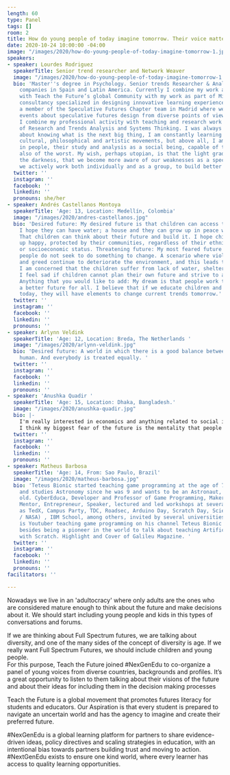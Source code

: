 ```yaml
---
length: 60
type: Panel
tags: []
room: 2
title: How do young people of today imagine tomorrow. Their voice matters.
date: 2020-10-24 10:00:00 -04:00
image: "/images/2020/how-do-young-people-of-today-imagine-tomorrow-1.jpg"
speakers:
- speaker: Lourdes Rodriguez
  speakerTitle: Senior trend researcher and Network Weaver
  image: "/images/2020/how-do-young-people-of-today-imagine-tomorrow-1.jpg"
  bio: 'Master''s degree in Psychology. Senior trends Researcher & Analyst for leading
    companies in Spain and Latin America. Currently I combine my work as Network Weaver
    with Teach the Future’s global Community with my work as part of Mindset, a boutique
    consultancy specialized in designing innovative learning experiences. I am also
    a member of the Speculative Futures Chapter team in Madrid where we organized
    events about speculative futures design from diverse points of views. Since 2012,
    I combine my professional activity with teaching and research work as professor
    of Research and Trends Analysis and Systems Thinking. I was always passionate
    about knowing what is the next big thing, I am constantly learning about new social,
    cultural, philosophical and artistic movements, but above all, I am interested
    in people, their study and analysis as a social being, capable of the best, but
    also of the worst. My wish, perhaps utopian, is that the light gradually overcome
    the darkness, that we become more aware of our weaknesses as a species, and that
    we actively work both individually and as a group, to build better futures together. '
  twitter: ''
  instagram: ''
  facebook: ''
  linkedin: ''
  pronouns: she/her
- speaker: Andrés Castellanos Montoya
  speakerTitle: 'Age: 13, Location: Medellín, Colombia'
  image: "/images/2020/andres-castellanos.jpg"
  bio: 'Desired future: My desired future is that children can access to education.
    I hope they can have water; a house and they can grow up in peace with their families.
    That children can think about their future and build it. I hope children can grow
    up happy, protected by their communities, regardless of their ethnicity, religion
    or socioeconomic status. Threatening future: My most feared future is one where
    people do not seek to do something to change. A scenario where violence, selfishness
    and greed continue to deteriorate the environment, and this leads to diseases.
    I am concerned that the children suffer from lack of water, shelter and food.
    I feel sad if children cannot plan their own future and strive to achieve it.
    Anything that you would like to add: My dream is that people work together for
    a better future for all. I believe that if we educate children and young people
    today, they will have elements to change current trends tomorrow.'
  twitter: ''
  instagram: ''
  facebook: ''
  linkedin: ''
  pronouns: ''
- speaker: Arlynn Veldink
  speakerTitle: 'Age: 12, Location: Breda, The Netherlands '
  image: "/images/2020/arlynn-veldink.jpg"
  bio: 'Desired future: A world in which there is a good balance between nature and
    human. And everybody is treated equally. '
  twitter: ''
  instagram: ''
  facebook: ''
  linkedin: ''
  pronouns: ''
- speaker: 'Anushka Quadir '
  speakerTitle: 'Age: 15, Location: Dhaka, Bangladesh.'
  image: "/images/2020/anushka-quadir.jpg"
  bio: |-
    I'm really interested in economics and anything related to social injustice or political science!
    I think my biggest fear of the future is the mentality that people carry.
  twitter: ''
  instagram: ''
  facebook: ''
  linkedin: ''
  pronouns: ''
- speaker: Matheus Barbosa
  speakerTitle: 'Age: 14, From: Sao Paulo, Brazil'
  image: "/images/2020/matheus-barbosa.jpg"
  bio: 'Teteus Bionic started teaching game programming at the age of 7, lectures
    and studies Astronomy since he was 9 and wants to be an Astronaut, is 14 years
    old. CyberEduca, Developer and Professor of Game Programming, Maker, Workshop,
    Mentor, Entrepreneur, Speaker, lectured and led workshops at several events such
    as TedX, Campus Party, TDC, Roadsec, Arduino Day, Scratch Day, Science Days (BR
    / NASA) , IBM School, among others, invited by several universities and schools,
    is Youtuber teaching game programming on his channel Teteus Bionic  at youtube.com/teteusbionic,
    besides being a pioneer in the world to talk about teaching Artificial Intelligence
    with Scratch. Highlight and Cover of Galileu Magazine. '
  twitter: ''
  instagram: ''
  facebook: ''
  linkedin: ''
  pronouns: ''
facilitators: ''

---
```

Nowadays we live in an 'adultocracy' where only adults are the ones who are considered mature enough to think about the future and make decisions about it. We should start including young people and kids in this types of conversations and forums.  
  
If we are thinking about Full Spectrum futures, we are talking about diversity, and one of the many sides of the concept of diversity is age. If we really want Full Spectrum Futures, we should include children and young people.  
For this purpose, Teach the Future joined #NexGenEdu to co-organize a panel of young voices from diverse countries, backgrounds and profiles. It’s a great opportunity to listen to them talking about their visions of the future and about their ideas for including them in the decision making processes  
  
Teach the Future is a global movement that promotes futures literacy for students and educators. Our Aspiration is that every student is prepared to navigate an uncertain world and has the agency to imagine and create their preferred future.  
  
\#NexGenEdu is a global learning platform for partners to share evidence-driven ideas, policy directives and scaling strategies in education, with an intentional bias towards partners building trust and moving to action. #NextGenEdu exists to ensure one kind world, where every learner has access to quality learning opportunities.